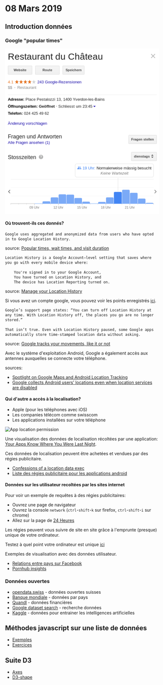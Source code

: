 # 08 Mars 2019

## Introduction données

### Google "popular times"

![Popular times](https://github.com/idris-maps/heig-datavis-2019/blob/master/20190308-intro-data/img/popular_times.png)

#### Où trouvent-ils ces donnés?

```
Google uses aggregated and anonymized data from users who have opted in to Google Location History.
```

source: [Popular times, wait times, and visit duration](https://support.google.com/business/answer/6263531?hl=en)

```
Location History is a Google Account–level setting that saves where you go with every mobile device where:

    You're signed in to your Google Account,
    You have turned on Location History, and
    The device has Location Reporting turned on.
```

source: [Manage your Location History](https://support.google.com/accounts/answer/3118687?hl=en)

Si vous avez un compte google, vous pouvez voir les points enregistrés [ici](https://www.google.com/maps/timeline).

```
Google’s support page states: “You can turn off Location History at any time. With Location History off, the places you go are no longer stored.”

That isn’t true. Even with Location History paused, some Google apps automatically store time-stamped location data without asking.
```

source: [Google tracks your movements, like it or not](https://apnews.com/828aefab64d4411bac257a07c1af0ecb)

Avec le système d'exploitation Android, Google a également accès aux antennes auxquelles se connecte votre téléphone.

sources:

* [Spotlight on Google Maps and Android Location Tracking](https://rise.cs.berkeley.edu/blog/the-right-to-not-be-tracked-a-spotlight-on-google-maps-and-android-location-tracking/)
* [Google collects Android users’ locations even when location services are disabled](https://qz.com/1131515/google-collects-android-users-locations-even-when-location-services-are-disabled/)

#### Qui d'autre a accès à la localisation?

* Apple (pour les téléphones avec iOS)
* Les companies télécom comme swisscom
* Les applications installées sur votre téléphone

![App location permission](https://github.com/idris-maps/heig-datavis-2019/blob/master/20190308-intro-data/img/permission.jpg)

Une visualisation des données de localisation récoltées par une application: [Your Apps Know Where You Were Last Night](https://www.nytimes.com/interactive/2018/12/10/business/location-data-privacy-apps.html).

Ces données de localisation peuvent être achetées et vendues par des régies publicitaire.

* [Confessions of a location data exec](https://digiday.com/marketing/confessions-location-data-exec/)
* [Liste des régies publicitaire pour les applications android](https://www.appbrain.com/stats/libraries/ad-networks)

#### Données sur les utilisateur recoltées par les sites internet

Pour voir un exemple de requêtes à des régies publicitaires:

* Ouvrez une page de navigateur
* Ouvrez la console `network` (`ctrl`-`shift`-`k` sur firefox, `ctrl`-`shift`-`i` sur chrome)
* Allez sur la page de [24 Heures](https://www.24heures.ch/)

Les régies peuvent vous suivre de site en site grâce à l'emprunte (presque) unique de votre ordinateur.

Testez à quel point votre ordinateur est unique [ici](https://panopticlick.eff.org/)

Exemples de visualisation avec des données utilisateur.

* [Relations entre pays sur Facebook](https://stamen.com/work/facebook-mapping-the-worlds-friendships/)
* [Pornhub insights](https://www.pornhub.com/insights/2018-year-in-review)


### Données ouvertes

* [opendata.swiss](https://opendata.swiss/fr/) - données ouvertes suisses
* [Banque mondiale](https://datacatalog.worldbank.org/) - données par pays
* [Quandl](https://www.quandl.com/search) - données financières
* [Google dataset search](https://toolbox.google.com/datasetsearch) - recherche données
* [Kaggle](https://www.kaggle.com/datasets) - données pour entrainer les intelligences artificielles

## Méthodes javascript sur une liste de données

* [Exemples](https://observablehq.com/@idris-maps/methodes-sur-une-liste-array)
* [Exercices](https://github.com/idris-maps/heig-datavis-2019/blob/master/20190308-intro-data/exercice_listes)

## Suite D3

* [Axes](https://observablehq.com/@idris-maps/d3-definir-les-axes)
* [D3-shape](https://observablehq.com/@idris-maps/d3-shape)